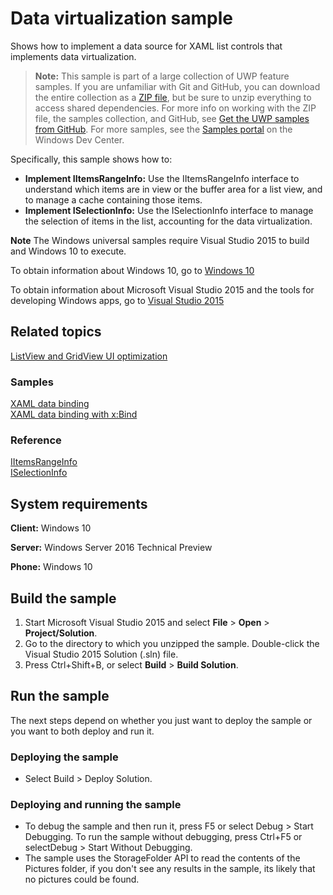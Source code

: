 <!---
  category: ControlsLayoutAndText
  samplefwlink: http://go.microsoft.com/fwlink/?LinkID=703784
--->

# Data virtualization sample

Shows how to implement a data source for XAML list controls that implements data virtualization.

> **Note:** This sample is part of a large collection of UWP feature samples. 
> If you are unfamiliar with Git and GitHub, you can download the entire collection as a 
> [ZIP file](https://github.com/Microsoft/Windows-universal-samples/archive/master.zip), but be 
> sure to unzip everything to access shared dependencies. For more info on working with the ZIP file, 
> the samples collection, and GitHub, see [Get the UWP samples from GitHub](https://aka.ms/ovu2uq). 
> For more samples, see the [Samples portal](https://aka.ms/winsamples) on the Windows Dev Center. 

Specifically, this sample shows how to:

- **Implement IItemsRangeInfo:** Use the IItemsRangeInfo interface to understand which items are in view or the buffer area for a list view, and to manage a cache containing those items.
- **Implement ISelectionInfo:** Use the ISelectionInfo interface to manage the selection of items in the list, accounting for the data virtualization.

**Note** The Windows universal samples require Visual Studio 2015 to build and Windows 10 to execute.
 
To obtain information about Windows 10, go to [Windows 10](http://go.microsoft.com/fwlink/?LinkID=532421)

To obtain information about Microsoft Visual Studio 2015 and the tools for developing Windows apps, go to [Visual Studio 2015](http://go.microsoft.com/fwlink/?LinkID=532422)

## Related topics
[ListView and GridView UI optimization](https://msdn.microsoft.com/library/windows/apps/mt204776.aspx)

### Samples

[XAML data binding](https://code.msdn.microsoft.com/windowsapps/Data-Binding-7b1d67b5/)  
[XAML data binding with x:Bind](../XamlBind)  

### Reference

[IItemsRangeInfo](https://msdn.microsoft.com/library/windows/apps/windows.ui.xaml.data.iitemsrangeinfo.aspx)  
[ISelectionInfo](https://msdn.microsoft.com/library/windows/apps/windows.ui.xaml.data.iselectioninfo.aspx)  

## System requirements

**Client:** Windows 10 

**Server:** Windows Server 2016 Technical Preview

**Phone:**  Windows 10 

## Build the sample

1. Start Microsoft Visual Studio 2015 and select **File** \> **Open** \> **Project/Solution**.
2. Go to the directory to which you unzipped the sample. Double-click the Visual Studio 2015 Solution (.sln) file. 
3. Press Ctrl+Shift+B, or select **Build** \> **Build Solution**. 

## Run the sample

The next steps depend on whether you just want to deploy the sample or you want to both deploy and run it.

### Deploying the sample

- Select Build > Deploy Solution. 

### Deploying and running the sample

- To debug the sample and then run it, press F5 or select Debug >  Start Debugging. To run the sample without debugging, press Ctrl+F5 or selectDebug > Start Without Debugging. 
- The sample uses the StorageFolder API to read the contents of the Pictures folder, if you don't see any results in the sample, its likely that no pictures could be found. 